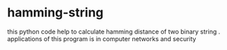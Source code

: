 # hamming-string
this python code help to calculate hamming distance of two binary string . applications of this program is in computer networks and security 
